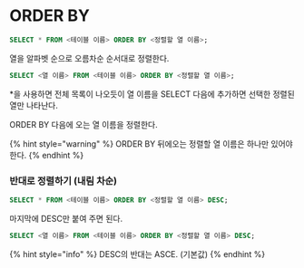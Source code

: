 # ORDER BY

```sql
SELECT * FROM <테이블 이름> ORDER BY <정렬할 열 이름>;
```

열을 알파벳 순으로 오름차순 순서대로 정렬한다.



```sql
SELECT <열 이름> FROM <테이블 이름> ORDER BY <정렬할 열 이름>;
```

\*을 사용하면 전체 목록이 나오듯이 열 이름을 SELECT 다음에 추가하면 선택한 정렬된 열만 나타난다.

ORDER BY 다음에 오는 열 이름을 정렬한다.

{% hint style="warning" %}
ORDER BY 뒤에오는 정렬할 열 이름은 하나만 있어야한다.
{% endhint %}



### 반대로 정렬하기 (내림 차순)

```sql
SELECT * FROM <테이블 이름> ORDER BY <정렬할 열 이름> DESC;
```

마지막에 DESC만 붙여 주면 된다.&#x20;

```sql
SELECT <열 이름> FROM <테이블 이름> ORDER BY <정렬할 열 이름> DESC;
```



{% hint style="info" %}
DESC의 반대는 ASCE. (기본값)
{% endhint %}

